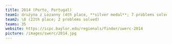 ```yaml
---
title: 2014 (Porto, Portugal)
team1: drużyna z Lozanny (4th place, **silver medal**; 7 problems solved)
team2: \0 (22th place; 2 problems solved)
teams: 35
website: https://icpc.baylor.edu/regionals/finder/swerc-2014
picture: /images/swerc/2014.jpg
---
```

